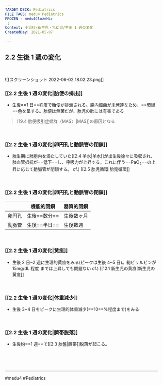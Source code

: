 ```yaml
---
TARGET DECK: Pediatrics
FILE TAGS: medu4 Pediatrics
FROZEN - medu4ClozeHL:
 : 
Context: 小児科/新生児・乳幼児/生後 1 週の変化
CreatedDay: 2021-05-07

---
```


## 2.2 生後 1 週の変化


<br>


![[スクリーンショット 2022-06-02 18.02.23.png]]


### [[2.2 生後 1 週の変化|胎便の排出]]
* 生後==1 日==程度で胎便が排泄される。腸内細菌が未発達なため、==暗緑==色を呈する。胎便は無菌だが、胎児の肺には有害である
>[[9.4 胎便吸引症候群〈MAS〉|MAS]]の原因となる
<!--ID: 1620442134816-->




<br>


### [[2.2 生後 1 週の変化|卵円孔と動脈管の閉鎖]]
* 胎生期に肺胞内を満たしていた[[2.4 羊水|羊水]]が出生後徐々に吸収され、肺血管抵抗が==低下==し、呼吸力が上昇する。これに伴う==PaO<sub>2</sub>==の上昇に応じて動脈管が閉鎖する。
cf.) [[2.5 胎児循環|胎児循環]]
<!--ID: 1620442134824-->


<br>

### [[2.2 生後 1 週の変化|卵円孔と動脈管の閉鎖]]
| |機能的閉鎖|器質的閉鎖|
|---|---|---|
|卵円孔|生後==数分==|生後数ヶ月|
|動脈管|生後==半日==|生後数週|
<!--ID: 1620442134832-->


<br>

### [[2.2 生後 1 週の変化|黄疸]]
* 生後 2 日~2 週に生理的黄疸をみる(ピークは生後 4~5 日)。総ビリルビンが 15mg/dL 程度 までは上昇しても問題ない
cf.) [[12.1 新生児の黄疸|新生児の黄疸]]


<br>


### [[2.2 生後 1 週の変化|体重減少]]
* 生後 3~4 日をピークに生理的体重減少(==10==%程度まで)をみる
<!--ID: 1620442134841-->


<br>


### [[2.2 生後 1 週の変化|臍帯脱落]]
* 生後約==1 週==で[[2.3 胎盤|臍帯]]脱落が起こる。
<!--ID: 1659566979807-->







<br><br><br>

---
#medu4 #Pediatrics 
